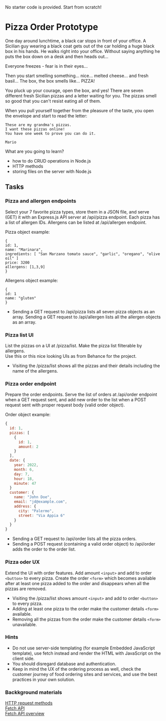 No starter code is provided. Start from scratch!

# Pizza Order Prototype

One day around lunchtime, a black car stops in front of your office. A Sicilian guy wearing a black coat gets out of the
car holding a huge black box in his hands. He walks right into your office. Without saying anything he puts the box down
on a desk and then heads out...

Everyone freezes - fear is in their eyes...

Then you start smelling something... nice... melted cheese... and fresh basil... The box, the box smells like... PIZZA!

You pluck up your courage, open the box, and yes! There are seven different fresh Sicilian pizzas and a letter waiting
for you. The pizzas smell so good that you can't resist eating all of them.

When you pull yourself together from the pleasure of the taste, you open the envelope and start to read the letter:

```
These are my grandma's pizzas.
I want these pizzas online!
You have one week to prove you can do it.

Mario
```

What are you going to learn?

* how to do CRUD operations in Node.js
* HTTP methods
* storing files on the server with Node.js

## Tasks

### Pizza and allergen endpoints

Select your 7 favorite pizza types, store them in a JSON file, and serve (GET) it with an Express.js API server at
/api/pizza endpoint. Each pizza has a list of allergen IDs. Allergens can be listed at /api/allergen endpoint.

Pizza object example:

```
{
id: 1,
name: "Marinara",
ingredients: [ "San Marzano tomato sauce", "garlic", "oregano", "olive oil" ]
price: 3200
allergens: [1,3,9]
}
```

Allergens object example:

```
{
id: 1
name: "gluten"
}
```

* Sending a GET request to /api/pizza lists all seven pizza objects as an array. Sending a GET request to /api/allergen
  lists all the allergen objects as an array.

### Pizza list UI

List the pizzas on a UI at /pizza/list. Make the pizza list filterable by allergens.  
Use this or this nice looking UIs as from Behance for the project.

* Visiting the /pizza/list shows all the pizzas and their details including the name of the allergens.

### Pizza order endpoint

Prepare the order endpoints. Serve the list of orders at /api/order endpoint when a GET request sent, and add new order
to the list when a POST request sent with proper request body (valid order object).

Order object example:

```javascript
{
  id: 1,
  pizzas: [
    {
      id: 1,
      amount: 2
    }
  ],
  date: {
    year: 2022,
    month: 6,
    day: 7,
    hour: 18,
    minute: 47
  }
  customer: {
    name: "John Doe",
    email: "jd@example.com",
    address: {
      city: "Palermo",
      street: "Via Appia 6"
    }
  }
}
```
* Sending a GET request to /api/order lists all the pizza orders.
* Sending a POST request (containing a valid order object) to /api/order adds the order to the order list.

### Pizza oder UX
Extend the UI with order features. Add amount `<input>` and add to order `<button>` to every pizza. Create the order `<form>` which becomes available after at least one pizza added to the order and disappears when all the pizzas are removed.

* Visiting the /pizza/list shows amount `<input>` and add to order `<button>` to every pizza.
* Adding at least one pizza to the order make the customer details `<form>` available.
* Removing all the pizzas from the order make the customer details `<form>` unavailable.

### Hints
* Do not use server-side templating (for example Embedded JavaScript template), use fetch instead and render the HTML with JavaScript on the client side.
* You should disregard database and authentication.
* Keep in mind the UX of the ordering process as well, check the customer journey of food ordering sites and services, and use the best practices in your own solution.

### Backkground materials

[HTTP request methods](https://developer.mozilla.org/en-US/docs/Web/HTTP/Methods)  
[Fetch API](https://web.dev/introduction-to-fetch/)  
[Fetch API overview](https://developer.mozilla.org/en-US/docs/Web/API/Fetch_API)